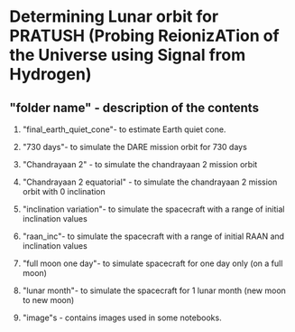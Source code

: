 # Determining Lunar orbit for PRATUSH (Probing ReionizATion of the Universe using Signal from Hydrogen)
## "folder name" - description of the contents

1) "final_earth_quiet_cone"- to estimate Earth quiet cone.
2) "730 days"- to simulate the DARE mission orbit for 730 days
3) "Chandrayaan 2" - to simulate the chandrayaan 2 mission orbit
4) "Chandrayaan 2 equatorial" - to simulate the chandrayaan 2 mission orbit with 0 inclination
5) "inclination variation"- to simulate the spacecraft with a range of initial inclination values
6) "raan_inc"- to simulate the spacecraft with a range of initial RAAN and inclination values
7) "full moon one day"- to simulate spacecraft for one day only (on a full moon)
8) "lunar month"- to simulate the spacecraft for 1 lunar month (new moon to new moon)

9) "image"s - contains images used in some notebooks. 
